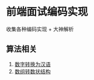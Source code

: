 # 前端面试编码实现

收集各种编码实现 + 大神解析

## 算法相关
1. [数字转换为汉语](./algorithm/数字转汉语.md)
2. [数组转数状结构](./algorithm/数组转数状结构.md)
